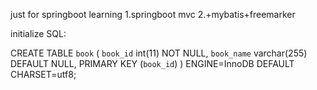 just for springboot learning
1.springboot mvc
2.+mybatis+freemarker


initialize SQL:

CREATE TABLE `book` (
  `book_id` int(11) NOT NULL,
  `book_name` varchar(255) DEFAULT NULL,
  PRIMARY KEY (`book_id`)
) ENGINE=InnoDB DEFAULT CHARSET=utf8;
